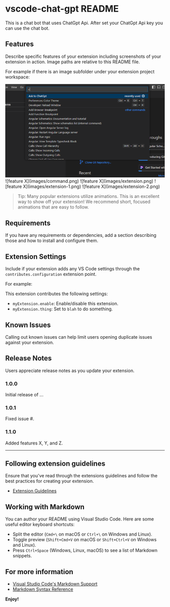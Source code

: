 # vscode-chat-gpt README

This is a chat bot that uses ChatGpt Api. After set your ChatGpt Api key you can use the chat bot.

## Features

Describe specific features of your extension including screenshots of your extension in action. Image paths are relative to this README file.

For example if there is an image subfolder under your extension project workspace:

![alt text](https://github.com/ismailkasan/chat-gpt-vscode-extension/blob/[main]/src/images/command.png?raw=true)
\!\[feature X\]\(images/command.png\)
\!\[feature X\]\(images/extension.png\)
\!\[feature X\]\(images/extension-1.png\)
\!\[feature X\]\(images/extension-2.png\)

> Tip: Many popular extensions utilize animations. This is an excellent way to show off your extension! We recommend short, focused animations that are easy to follow.

## Requirements

If you have any requirements or dependencies, add a section describing those and how to install and configure them.

## Extension Settings

Include if your extension adds any VS Code settings through the `contributes.configuration` extension point.

For example:

This extension contributes the following settings:

* `myExtension.enable`: Enable/disable this extension.
* `myExtension.thing`: Set to `blah` to do something.

## Known Issues

Calling out known issues can help limit users opening duplicate issues against your extension.

## Release Notes

Users appreciate release notes as you update your extension.

### 1.0.0

Initial release of ...

### 1.0.1

Fixed issue #.

### 1.1.0

Added features X, Y, and Z.

---

## Following extension guidelines

Ensure that you've read through the extensions guidelines and follow the best practices for creating your extension.

* [Extension Guidelines](https://code.visualstudio.com/api/references/extension-guidelines)

## Working with Markdown

You can author your README using Visual Studio Code. Here are some useful editor keyboard shortcuts:

* Split the editor (`Cmd+\` on macOS or `Ctrl+\` on Windows and Linux).
* Toggle preview (`Shift+Cmd+V` on macOS or `Shift+Ctrl+V` on Windows and Linux).
* Press `Ctrl+Space` (Windows, Linux, macOS) to see a list of Markdown snippets.

## For more information

* [Visual Studio Code's Markdown Support](http://code.visualstudio.com/docs/languages/markdown)
* [Markdown Syntax Reference](https://help.github.com/articles/markdown-basics/)

**Enjoy!**
